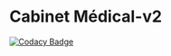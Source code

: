 # Cabinet Médical-v2

[![Codacy Badge](https://api.codacy.com/project/badge/Grade/1432b62f613c480783191f430f209cec)](https://www.codacy.com/manual/benoitsacleux/Cabinet-Medical-v2?utm_source=github.com&amp;utm_medium=referral&amp;utm_content=SacleuxBenoit/Cabinet-Medical-v2&amp;utm_campaign=Badge_Grade)